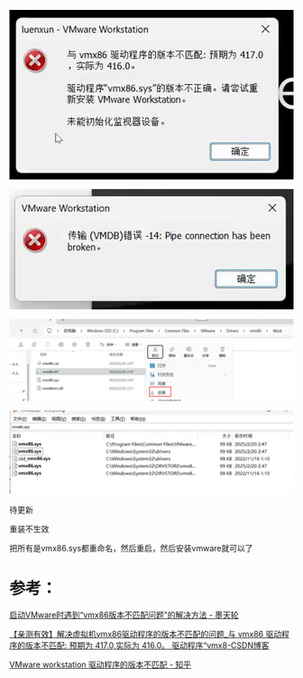 











![image-20250309231959919](./images/VMware报错与vmx86驱动程序版本不匹配解决方法/image-20250309231959919.png)

![image-20250309232005453](./images/VMware报错与vmx86驱动程序版本不匹配解决方法/image-20250309232005453.png)



![image-20250309233734034](./images/VMware报错与vmx86驱动程序版本不匹配解决方法/image-20250309233734034.png)



![image-20250309233747487](./images/VMware报错与vmx86驱动程序版本不匹配解决方法/image-20250309233747487.png)



待更新

重装不生效





把所有是vmx86.sys都重命名，然后重启，然后安装vmware就可以了



# 参考：

[启动VMware时遇到“vmx86版本不匹配问题”的解决方法 - 墨天轮](https://www.modb.pro/db/617884)

[【亲测有效】解决虚拟机vmx86驱动程序的版本不匹配的问题_与 vmx86 驱动程序的版本不匹配: 预期为 417.0,实际为 416.0。 驱动程序“vmx8-CSDN博客](https://blog.csdn.net/weixin_63540954/article/details/136656099)

[VMware workstation 驱动程序的版本不匹配 - 知乎](https://zhuanlan.zhihu.com/p/403777914)